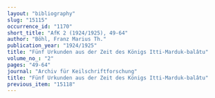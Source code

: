 ```yaml
---
layout: "bibliography"
slug: "15115"
occurrence_id: "1170"
short_title: "AfK 2 (1924/1925), 49-64"
author: "Böhl, Franz Marius Th."
publication_year: "1924/1925"
title: "Fünf Urkunden aus der Zeit des Königs Itti-Marduk-balâtu"
volume_no_: "2"
pages: "49-64"
journal: "Archiv für Keilschriftforschung"
title: "Fünf Urkunden aus der Zeit des Königs Itti-Marduk-balâtu"
previous_item: "15118"
---
```

